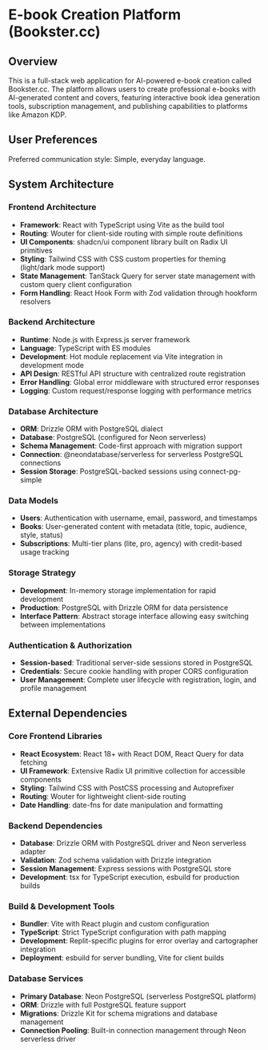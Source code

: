 # E-book Creation Platform (Bookster.cc)

## Overview

This is a full-stack web application for AI-powered e-book creation called Bookster.cc. The platform allows users to create professional e-books with AI-generated content and covers, featuring interactive book idea generation tools, subscription management, and publishing capabilities to platforms like Amazon KDP.

## User Preferences

Preferred communication style: Simple, everyday language.

## System Architecture

### Frontend Architecture
- **Framework**: React with TypeScript using Vite as the build tool
- **Routing**: Wouter for client-side routing with simple route definitions
- **UI Components**: shadcn/ui component library built on Radix UI primitives
- **Styling**: Tailwind CSS with CSS custom properties for theming (light/dark mode support)
- **State Management**: TanStack Query for server state management with custom query client configuration
- **Form Handling**: React Hook Form with Zod validation through hookform resolvers

### Backend Architecture
- **Runtime**: Node.js with Express.js server framework
- **Language**: TypeScript with ES modules
- **Development**: Hot module replacement via Vite integration in development mode
- **API Design**: RESTful API structure with centralized route registration
- **Error Handling**: Global error middleware with structured error responses
- **Logging**: Custom request/response logging with performance metrics

### Database Architecture
- **ORM**: Drizzle ORM with PostgreSQL dialect
- **Database**: PostgreSQL (configured for Neon serverless)
- **Schema Management**: Code-first approach with migration support
- **Connection**: @neondatabase/serverless for serverless PostgreSQL connections
- **Session Storage**: PostgreSQL-backed sessions using connect-pg-simple

### Data Models
- **Users**: Authentication with username, email, password, and timestamps
- **Books**: User-generated content with metadata (title, topic, audience, style, status)
- **Subscriptions**: Multi-tier plans (lite, pro, agency) with credit-based usage tracking

### Storage Strategy
- **Development**: In-memory storage implementation for rapid development
- **Production**: PostgreSQL with Drizzle ORM for data persistence
- **Interface Pattern**: Abstract storage interface allowing easy switching between implementations

### Authentication & Authorization
- **Session-based**: Traditional server-side sessions stored in PostgreSQL
- **Credentials**: Secure cookie handling with proper CORS configuration
- **User Management**: Complete user lifecycle with registration, login, and profile management

## External Dependencies

### Core Frontend Libraries
- **React Ecosystem**: React 18+ with React DOM, React Query for data fetching
- **UI Framework**: Extensive Radix UI primitive collection for accessible components
- **Styling**: Tailwind CSS with PostCSS processing and Autoprefixer
- **Routing**: Wouter for lightweight client-side routing
- **Date Handling**: date-fns for date manipulation and formatting

### Backend Dependencies
- **Database**: Drizzle ORM with PostgreSQL driver and Neon serverless adapter
- **Validation**: Zod schema validation with Drizzle integration
- **Session Management**: Express sessions with PostgreSQL store
- **Development**: tsx for TypeScript execution, esbuild for production builds

### Build & Development Tools
- **Bundler**: Vite with React plugin and custom configuration
- **TypeScript**: Strict TypeScript configuration with path mapping
- **Development**: Replit-specific plugins for error overlay and cartographer integration
- **Deployment**: esbuild for server bundling, Vite for client builds

### Database Services
- **Primary Database**: Neon PostgreSQL (serverless PostgreSQL platform)
- **ORM**: Drizzle with full PostgreSQL feature support
- **Migrations**: Drizzle Kit for schema migrations and database management
- **Connection Pooling**: Built-in connection management through Neon serverless driver